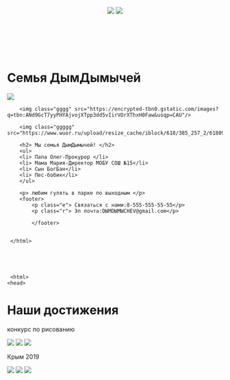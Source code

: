 <html>
    <head>
<title> семья Дымдымычей</title>
<link rel="stylesheet" href="style.css"/>
</head>
<body>
<header>
    <img class="gg" src="https://cdn-icons-png.flaticon.com/512/3097/3097951.png"/>
    <img class="g" src="https://words54.ru/image/cache/catalog/products/Nadpisi/family/Nadpis8_100x300x4mm_350r-518x518.jpg"/>
    </header>
    <br> </br>
    <h1> Семья ДымДымычей
         </h1>
        <img class="ggg" src= "https://encrypted-tbn0.gstatic.com/images?q=tbn:ANd9GcQxPpPuJZpUgdFEDYGqkwBTJIhKQytMAAhSb37BnsSr8-TYlhAx40BDQaGw09YZpBp9NzM&usqp=CAU"/>

        <img class="gggg" src="https://encrypted-tbn0.gstatic.com/images?q=tbn:ANd9GcT7yyPHYAjvojXTpp3dd5vIirVOrXThxH0Faw&usqp=CAU"/>

        <img class="ggggg" src="https://www.wuor.ru/upload/resize_cache/iblock/618/385_257_2/61809b36bcd363d22b2561c2a9501e6b.jpg"/>

        <h2> Мы семья ДымДымычей! </h2>
        <ul> 
        <li> Папа Олег-Прокурор </li>
        <li> Mама Мария-Директор МОБУ СОШ №15</li>
        <li> Сын БогБан</li>
        <li> Пес-бобик</li>
        </ul>

        <p> любим гулять в парке по выходным </p>
        <footer>
            <p class="e"> Cвязаться с нами:8-555-555-55-55</p>
            <p class="r"> Эл почта:DЫMDЫMЫCHEV@gmail.com</p>

            </footer>


     </html>
     
     
     
     
     
     <html>
    <head>
<title> семья Дымдымычей</title>
<link rel="stylesheet" href="style.css"/>
</head>
<h1> Наши достижения </h1>
<p class="e"> конкурс по рисованию </p>
<img class="ezz" src= "https://fkniga.ru/insecure/fit/900/900/ce/0/bG9jYWw6Ly8vbWVkaWEvcHJvZHVjdC8wNS8wNTAxMDIvS0EtMDAzNDg4MDMuanBn.jpg"/>

<img class="ez" src= "https://art-kvartira.ru/wp-content/uploads/2022/05/e46a4cf9b1b6b17fb23bbf92ff0ef37b-768x512.jpg"/>
<img class="gg" src="http://vostorgvpodarok.ru/image/data/saratov-vostorg/%D0%A0%D0%B8%D1%81%D0%BE%D0%B2%D0%B0%D0%BD%D0%B8%D0%B5.jpg"/>
<p class="ezzz"> Крым 2019 </p>
<img class="g" src="https://www.rgo.ru/sites/default/files/styles/gallery_main/public/node/12812/00-nest-sf106b-topless-v01-1200px.jpg?itok=ezLUtvYC"/>

<img class="ggg" src="https://po-krymu.ru/wp-content/uploads/2020/07/belye-skaly.jpg"/>

<img class="g" src=" https://realnoevremya.ru/uploads/articles/07/34/46e45c0a8f31fbfa.xl.jpg"/>
     </html>
